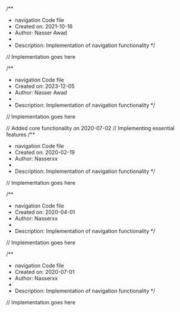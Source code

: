 /**
 * navigation Code file
 * Created on: 2021-10-16
 * Author: Nasser Awad
 *
 * Description: Implementation of navigation functionality
 */
 
// Implementation goes here

/**
 * navigation Code file
 * Created on: 2023-12-05
 * Author: Nasser Awad
 *
 * Description: Implementation of navigation functionality
 */
 
// Implementation goes here


// Added core functionality on 2020-07-02
// Implementing essential features
/**
 * navigation Code file
 * Created on: 2020-02-19
 * Author: Nasserxx
 *
 * Description: Implementation of navigation functionality
 */
 
// Implementation goes here

/**
 * navigation Code file
 * Created on: 2020-04-01
 * Author: Nasserxx
 *
 * Description: Implementation of navigation functionality
 */
 
// Implementation goes here

/**
 * navigation Code file
 * Created on: 2020-07-01
 * Author: Nasserxx
 *
 * Description: Implementation of navigation functionality
 */
 
// Implementation goes here

